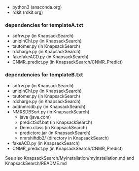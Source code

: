- python3 (anaconda.org)
- rdkit (rdkit.org)

### dependencies for templateA.txt

- sdfrw.py (in KnapsackSearch)
- uniqInChI.py (in KnapsackSearch)
- tautomer.py (in KnapsackSearch)
- rdcharge.py (in KnapsackSearch)
- fakefakeACD.py (in KnapsackSearch)
- CNMR_predict.py (in KnapsackSearch/CNMR_Predict)

### dependencies for templateB.txt

- sdfrw.py (in KnapsackSearch)
- uniqInChI.py (in KnapsackSearch)
- tautomer.py (in KnapsackSearch)
- rdcharge.py (in KnapsackSearch)
- addnmrsdb.py (in KnapsackSearch)
- NMRSDBSort.py (in KnapsackSearch)
	- java (java.com)
	- predictSdf.bat (in KnapsackSearch)
	- Demo.class (in KnapsackSearch)
	- predictorc.jar (in KnapsackSearch)
	- nmrshiftdb2/ (directory in KnapsackSearch)
- fakeACD.py (in KnapsackSearch)
- CNMR_predict.py (in KnapsackSearch/CNMR_Predict)

See also KnapsackSearch/MyInstallation/myInstallation.md and KnapsackSearch/README.md
